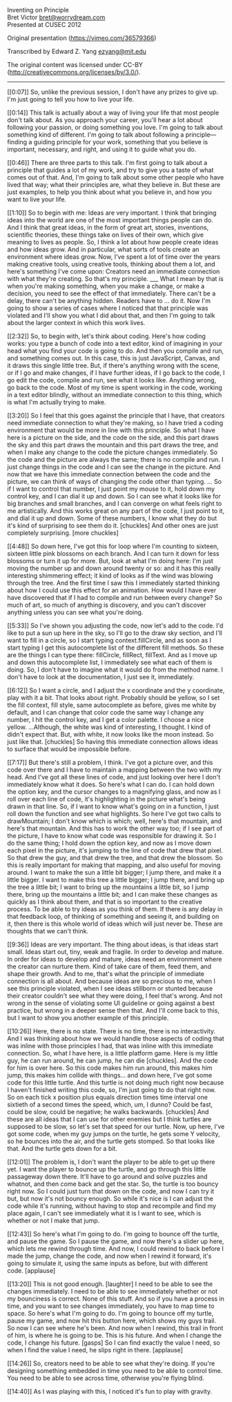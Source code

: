 Inventing on Principle  
Bret Victor <bret@worrydream.com>  
Presented at CUSEC 2012

Original presentation (https://vimeo.com/36579366)

Transcribed by Edward Z. Yang <ezyang@mit.edu>

The original content was licensed under CC-BY (http://creativecommons.org/licenses/by/3.0/).

----

[[0:07]] So, unlike the previous session, I don't have any prizes to give up. I'm just going to tell you how to live your life.

[[0:14]] This talk is actually about a way of living your life that most people don't talk about. As you approach your career, you'll hear a lot about following your passion, or doing something you love.  I'm going to talk about something kind of different.  I'm going to talk about following a principle—finding a guiding principle for your work, something that you believe is important, necessary, and right, and using it to guide what you do.

[[0:46]] There are three parts to this talk. I'm first going to talk about a principle that guides a lot of my work, and try to give you a taste of what comes out of that. And, I'm going to talk about some other people who have lived that way; what their principles are, what they believe in.  But these are just examples, to help you think about what you believe in, and how you want to live your life.

[[1:10]] So to begin with me: Ideas are very important. I think that bringing ideas into the world are one of the most important things people can do. And I think that great ideas, in the form of great art, stories, inventions, scientific theories, these things take on lives of their own, which give meaning to lives as people.  So, I think a lot about how people create ideas and how ideas grow.  And in particular, what sorts of tools create an environment where ideas grow.  Now, I've spent a lot of time over the years making creative tools, using creative tools, thinking about them a lot, and here's something I've come upon: Creators need an immediate connection with what they're creating. So that's my principle. ___ What I mean by that is when you're making something, when you make a change, or make a decision, you need to see the effect of that immediately. There can't be a delay, there can't be anything hidden.  Readers have to ... do it.  Now I'm going to show a series of cases where I noticed that that principle was violated and I'll show you what I did about that, and then I'm going to talk about the larger context in which this work lives.

[[2:32]] So, to begin with, let's think about coding.  Here's how coding works:  you type a bunch of code into a text editor, kind of imagining in your head what you find your code is going to do.  And then you compile and run, and something comes out.  In this case, this is just JavaScript, Canvas, and it draws this single little tree.  But, if there's anything wrong with the scene, or if I go and make changes, if I have further ideas, if I go back to the code, I go edit the code, compile and run, see what it looks like.  Anything wrong, go back to the code.  Most of my time is spent working in the code, working in a text editor blindly, without an immediate connection to this thing, which is what I'm actually trying to make.

[[3:20]] So I feel that this goes against the principle that I have, that creators need immediate connection to what they're making, so I have tried a coding environment that would be more in line with this principle.  So what I have here is a picture on the side, and the code on the side, and this part draws the sky and this part draws the mountain and this part draws the tree, and when I make any change to the code the picture changes immediately.  So the code and the picture are always the same; there is no compile and run.  I just change things in the code and I can see the change in the picture.  And now that we have this immediate connection between the code and the picture, we can think of ways of changing the code other than typing.  ... So if I want to control that number, I just point my mouse to it, hold down my control key, and I can dial it up and down.  So I can see what it looks like for big branches and small branches, and I can converge on what feels right to me artistically.  And this works great on any part of the code, I just point to it, and dial it up and down. Some of these numbers, I know what they do but it's kind of surprising to see them do it.  [chuckles]  And other ones are just completely surprising. [more chuckles]

[[4:48]] So down here, I've got this for loop where I'm counting to sixteen, sixteen little pink blossoms on each branch. And I can turn it down for less blossoms or turn it up for more.  But, look at what I'm doing here: I'm just moving the number up and down around twenty or so: and it has this really interesting shimmering effect; it kind of looks as if the wind was blowing through the tree.  And the first time I saw this I immediately started thinking about how I could use this effect for an animation.  How would I have ever have discovered that if I had to compile and run between every change?  So much of art, so much of anything is discovery, and you can't discover anything unless you can see what you're doing.

[[5:33]] So I've shown you adjusting the code, now let's add to the code.  I'd like to put a sun up here in the sky, so I'll go to the draw sky section, and I'll want to fill in a circle, so I start typing context.fillCircle, and as soon as I start typing I get this autocomplete list of the different fill methods.  So these are the things I can type there: fillCircle, fillRect, fillText.  And as I move up and down this autocomplete list, I immediately see what each of them is doing.  So, I don't have to imagine what it would do from the method name.  I don't have to look at the documentation, I just see it, immediately.

[[6:12]] So I want a circle, and I adjust the x coordinate and the y coordinate, play with it a bit. That looks about right. Probably should be yellow, so I set the fill context, fill style, same autocomplete as before, gives me white by default, and I can change that color code the same way I change any number, I hit the control key, and I get a color palette. I choose a nice yellow.  ...Although, the white was kind of interesting, I thought. I kind of didn't expect that.  But, with white, it now looks like the moon instead.  So just like that. [chuckles]  So having this immediate connection allows ideas to surface that would be impossible before.

[[7:17]] But there's still a problem, I think.  I've got a picture over, and this code over there and I have to maintain a mapping between the two with my head.  And I've got all these lines of code, and just looking over here I don't immediately know what it does.  So here's what I can do.  I can hold down the option key, and the cursor changes to a magnifying glass, and now as I roll over each line of code, it's highlighting in the picture what's being drawn in that line.  So, if I want to know what's going on in a function, I just roll down the function and see what highlights.  So here I've got two calls to drawMountain; I don't know which is which; well, here's that mountain, and here's that mountain.  And this has to work the other way too; if I see part of the picture, I have to know what code was responsible for drawing it.  So I do the same thing; I hold down the option key, and now as I move down each pixel in the picture, it's jumping to the line of code that drew that pixel.  So that drew the guy, and that drew the tree, and that drew the blossom.  So this is really important for making that mapping, and also useful for moving around.  I want to make the sun a little bit bigger; I jump there, and make it a little bigger. I want to make this tree a little bigger; I jump there, and bring up the tree a little bit; I want to bring up the mountains a little bit, so I jump there, bring up the mountains a little bit; and I can make these changes as quickly as I think about them, and that is so important to the creative process.  To be able to try ideas as you think of them.  If there is any delay in that feedback loop, of thinking of something and seeing it, and building on it, then there is this whole world of ideas which will just never be.  These are thoughts that we can't think.

[[9:36]] Ideas are very important.  The thing about ideas, is that ideas start small.  Ideas start out, tiny, weak and fragile.  In order to develop and mature. In order for ideas to develop and mature, ideas need an environment where the creator can nurture them.  Kind of take care of them, feed them, and shape their growth. And to me, that's what the principle of immediate connection is all about.  And because ideas are so precious to me, when I see this principle violated, when I see ideas stillborn or stunted because their creator couldn't see what they were doing, I feel that's wrong.  And not wrong in the sense of violating some UI guideline or going against a best practice, but wrong in a deeper sense then that.  And I'll come back to this, but I want to show you another example of this principle.

[[10:26]] Here, there is no state.  There is no time, there is no interactivity.  And I was thinking about how we would handle those aspects of coding that was inline with those principles I had, that was inline with this immediate connection.  So, what I have here, is a little platform game.  Here is my little guy, he can run around, he can jump, he can die [chuckles].  And the code for him is over here.  So this code makes him run around, this makes him jump, this makes him collide with things... and down here, I've got some code for this little turtle. And this turtle is not doing much right now because I haven't finished writing this code, so, I'm just going to do that right now.  So on each tick x position plus equals direction times time interval one sixtieth of a second times the speed, which, um, I dunno? Could be fast, could be slow, could be negative; he walks backwards. [chuckles]  And these are all ideas that I can use for other enemies but I think turtles are supposed to be slow, so let's set that speed for our turtle.  Now, up here, I've got some code, when my guy jumps on the turtle, he gets some Y velocity, so he bounces into the air, and the turtle gets stomped. So that looks like that. And the turtle gets down for a bit.

[[12:01]] The problem is, I don't want the player to be able to get up there yet.  I want the player to bounce up the turtle, and go through this little passageway down there. It'll have to go around and solve puzzles and whatnot, and then come back and get the star.  So, the turtle is too bouncy right now. So I could just turn that down on the code, and now I can try it but, but now it's not bouncy enough.  So while it's nice is I can adjust the code while it's running, without having to stop and recompile and find my place again, I can't see immediately what it is I want to see, which is whether or not I make that jump.

[[12:43]] So here's what I'm going to do. I'm going to bounce off the turtle, and pause the game.  So I pause the game, and now there's a slider up here, which lets me rewind through time.  And now, I could rewind to back before I made the jump, change the code, and now when I rewind it forward, it's going to simulate it, using the same inputs as before, but with different code. [applause]

[[13:20]] This is not good enough.  [laughter]  I need to be able to see the changes immediately.  I need to be able to see immediately whether or not my bounciness is correct. None of this stuff. And so if you have a process in time, and you want to see changes immediately, you have to map time to space.  So here's what I'm going to do. I'm going to bounce off my turtle, pause my game, and now hit this button here, which shows my guys trail. So now I can see where he's been. And now when I rewind, this trail in front of him, is where he is going to be.  This is his future.  And when I change the code, I change his future.  [gasps]  So I can find exactly the value I need, so when I find the value I need, he slips right in there. [applause]

[[14:26]] So, creators need to be able to see what they're doing.  If you're designing something embedded in time you need to be able to control time.  You need to be able to see across time, otherwise you're flying blind.

[[14:40]] As I was playing with this, I noticed it's fun to play with gravity.
